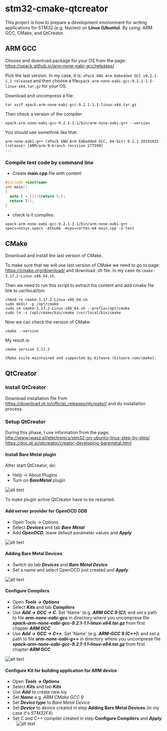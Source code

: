 # stm32-cmake-qtcreator
This project is how to prepare a development environment for writing applications for STM32 (e.g. Nucleo) on **Linux (Ubuntu)**. By using: ARM GCC, CMake, and QtCreator.

## ARM GCC

Choose and download package for your OS from the page: https://xpack.github.io/arm-none-eabi-gcc/releases/

Pick the last version. In my case, it is: `xPack GNU Arm Embedded GCC v9.2.1-1.1 released` and then choose a file`xpack-arm-none-eabi-gcc-9.2.1-1.1-linux-x64.tar.gz` for your OS.

Download and uncompress a file:
```
tar xvzf xpack-arm-none-eabi-gcc-9.2.1-1.1-linux-x64.tar.gz
```
Then check a version of the compiler:
```
xpack-arm-none-eabi-gcc-9.2.1-1.1/bin/arm-none-eabi-g++ --version
```
You should see somethink like that:
```
arm-none-eabi-g++ (xPack GNU Arm Embedded GCC, 64-bit) 9.2.1 20191025 (release) [ARM/arm-9-branch revision 277599]
...
```

### Compile test code by command line
 - Create **main.cpp** file with content
```cpp
#include <iostream>
int main() 
{
  auto l = [](){return 5;};
  return l();
}
```
 - check is it compiles:
 ```console
 xpack-arm-none-eabi-gcc-9.2.1-1.1/bin/arm-none-eabi-g++ -specs=nosys.specs -mthumb -mcpu=cortex-m4 main.cpp -o test
 ```
 
 ## CMake
 Download and install the last version of CMake.
 
To make sure that we will use last version of CMake we need to go to page: https://cmake.org/download/ and download .sh file. In my case its `cmake-3.17.2-Linux-x86_64.sh`. 
 
 Then we need to run this script to extract his content and add cmake file link to usr/local/bin:
 ```console
chmod +x cmake-3.17.2-Linux-x86_64.sh
sudo mkdir -p /opt/cmake
sudo sh cmake-3.17.2-Linux-x86_64.sh --prefix=/opt/cmake
sudo ln -s /opt/cmake/bin/cmake /usr/local/bin/cmake
 ```
 
Now we can check the version of CMake:
```console
cmake --version
```
My result is:
```
cmake version 3.17.2

CMake suite maintained and supported by Kitware (kitware.com/cmake).
```

 
 
 ## QtCreator
 
 ### Install QtCreator
 Download installation file from https://download.qt.io/official_releases/qtcreator/ and do installation process.
 
 ### Setup QtCreator
 
 During this phase, I use information from the page: http://www.iwasz.pl/electronics/stm32-on-ubuntu-linux-step-by-step/
 https://doc.qt.io/qtcreator/creator-developing-baremetal.html

 #### Install Bare Metal plugin
After start QtCreator, do:
 - Help -> About Plugins
 - Turn on ***BareMetal*** plugin

 ![alt text](https://github.com/macias2k4/stm32-cmake-qtcreator/blob/master/resources/aboutPlugins_bareMetal.png?raw=true)
 
 To make plugin active QtCreator have to be restarted.
 
#### Add server provider for OpenOCD GDB
 - Open Tools -> Options 
 - Select ***Devices*** and tab ***Bare Metal***
 - Add ***OpenOCD***, leave default parameter values and ***Apply***
 
 ![alt text](https://github.com/macias2k4/stm32-cmake-qtcreator/blob/master/resources/options_devices_bareMetal.png?raw=true)
 
 #### Adding Bare Metal Devices
 
 - Switch do tab ***Devices*** and ***Bare Metal Device***
 - Set a name and select OpenOCD just created and ***Apply***
 
 ![alt text](https://github.com/macias2k4/stm32-cmake-qtcreator/blob/master/resources/options_devices_devices.png?raw=true)
 
 #### Configure Compilers
 
 - Open ***Tools -> Options***
 - Select ***Kits*** and tab ***Compilers***
 - Use ***Add -> GCC -> C***. Set 'Name' (e.g. ***ARM GCC 9 (C)***) and set a path to file ***arm-none-eabi-gcc*** in directory where you uncomprese file ***xpack-arm-none-eabi-gcc-9.2.1-1.1-linux-x64.tar.gz*** from first chapter ***ARM GCC***
 - Use ***Add -> GCC -> C++***. Set 'Name' (e.g. ***ARM-GCC 9 (C++)***) and set a path to file ***arm-none-eabi-g++*** in directory where you uncomprese file ***xpack-arm-none-eabi-gcc-9.2.1-1.1-linux-x64.tar.gz*** from first chapter ***ARM GCC***
 
 ![alt text](https://github.com/macias2k4/stm32-cmake-qtcreator/blob/master/resources/options_kits_compilers.png?raw=true)
 
 #### Configure Kit for building application for ARM device
  
 - Open ***Tools -> Options***
 - Select ***Kits*** and tab ***Kits***
 - Use ***Add*** to create new kiy
  - Set ***Name*** e.g. *ARM CMake GCC 9*
  - Set ***Device type*** to *Bare Metal Device*
  - Set ***Device*** to device created in step **Adding Bare Metal Devices** (in my case it's *STM32F4*)
  - Set C and C++ compiler created in step **Configure Compilers** and ***Apply***
 
 ![alt text](https://github.com/macias2k4/stm32-cmake-qtcreator/blob/master/resources/options_kits_kits.png?raw=true)
 
